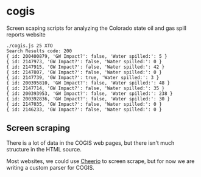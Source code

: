 # cogis
Screen scaping scripts for analyzing the Colorado state oil and gas spill reports website

    ./cogis.js 25 XTO
    Search Results code: 200
	{ id: 200400879, 'GW Impact?': false, 'Water spilled:': 5 }
	{ id: 2147973, 'GW Impact?': false, 'Water spilled:': 0 }
	{ id: 2147915, 'GW Impact?': false, 'Water spilled:': 42 }
	{ id: 2147807, 'GW Impact?': false, 'Water spilled:': 0 }
	{ id: 2147739, 'GW Impact?': true, 'Water spilled:': 3 }
	{ id: 200395810, 'GW Impact?': false, 'Water spilled:': 48 }
	{ id: 2147714, 'GW Impact?': false, 'Water spilled:': 35 }
	{ id: 200393953, 'GW Impact?': false, 'Water spilled:': 238 }
	{ id: 200392836, 'GW Impact?': false, 'Water spilled:': 30 }
	{ id: 2147035, 'GW Impact?': false, 'Water spilled:': 0 }
	{ id: 2146233, 'GW Impact?': false, 'Water spilled:': 0 }

## Screen scraping

There is a lot of data in the COGIS web pages, but there isn't much structure in the HTML source.

Most websites, we could use [Cheerio](https://matthewmueller.github.io/cheerio/) to screen scrape,
but for now we are writing a custom parser for COGIS.
